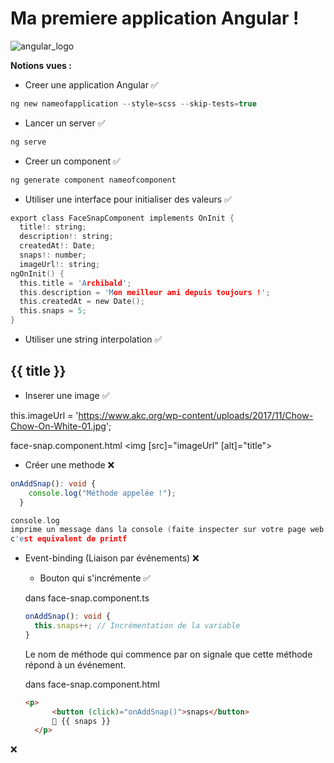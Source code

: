 # Ma premiere application Angular ! 

![angular_logo](https://github.com/user-attachments/assets/a98e6b4a-40f6-4259-aa81-8b63af604805)

**Notions vues :**

- Creer une application Angular ✅
```c
ng new nameofapplication --style=scss --skip-tests=true
```

- Lancer un server ✅
```c
ng serve
```
- Creer un component ✅
```c
ng generate component nameofcomponent
```

- Utiliser une interface pour initialiser des valeurs ✅
```c
export class FaceSnapComponent implements OnInit {
  title!: string;
  description!: string;
  createdAt!: Date;
  snaps!: number;
  imageUrl!: string;
ngOnInit() {
  this.title = 'Archibald';
  this.description = 'Mon meilleur ami depuis toujours !';
  this.createdAt = new Date();
  this.snaps = 5;
}
```
- Utiliser une string interpolation ✅

<h2>{{ title }}</h2>

- Inserer une image ✅

this.imageUrl = 'https://www.akc.org/wp-content/uploads/2017/11/Chow-Chow-On-White-01.jpg';

face-snap.component.html
<img [src]="imageUrl" [alt]="title">


- Créer une methode ❌

```ts
onAddSnap(): void {
    console.log("Méthode appelée !");
  }
```

```c
console.log 
imprime un message dans la console (faite inspecter sur votre page web et cliquer sur le bouton console)
c'est equivalent de printf 
```

- Event-binding (Liaison par événements) ❌
  - Bouton qui s'incrémente ✅

  dans face-snap.component.ts
  
  ```ts
  onAddSnap(): void {
    this.snaps++; // Incrémentation de la variable
  }
  ```
  Le nom de méthode qui commence par on signale que cette méthode répond à un événement.

  dans face-snap.component.html
  ```html
  <p>
		<button (click)="onAddSnap()">snaps</button>
		🤌 {{ snaps }}
	</p>
  ```


















❌
